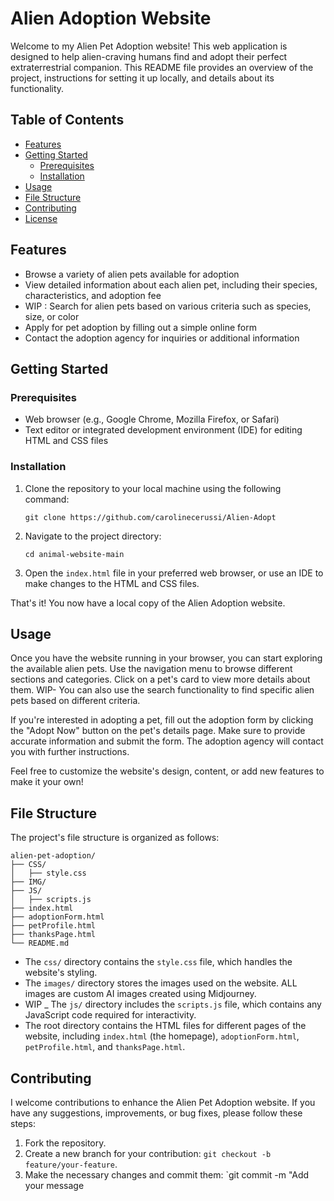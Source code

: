 # Alien Adoption Website

Welcome to my Alien Pet Adoption website! This web application is designed to help alien-craving humans find and adopt their perfect extraterrestrial companion. This README file provides an overview of the project, instructions for setting it up locally, and details about its functionality.

## Table of Contents

- [Features](#features)
- [Getting Started](#getting-started)
  - [Prerequisites](#prerequisites)
  - [Installation](#installation)
- [Usage](#usage)
- [File Structure](#file-structure)
- [Contributing](#contributing)
- [License](#license)

## Features

- Browse a variety of alien pets available for adoption
- View detailed information about each alien pet, including their species, characteristics, and adoption fee
- WIP : Search for alien pets based on various criteria such as species, size, or color
- Apply for pet adoption by filling out a simple online form
- Contact the adoption agency for inquiries or additional information

## Getting Started


### Prerequisites

- Web browser (e.g., Google Chrome, Mozilla Firefox, or Safari)
- Text editor or integrated development environment (IDE) for editing HTML and CSS files

### Installation

1. Clone the repository to your local machine using the following command:

   ```shell
   git clone https://github.com/carolinecerussi/Alien-Adopt
   ```

2. Navigate to the project directory:

   ```shell
   cd animal-website-main
   ```

3. Open the `index.html` file in your preferred web browser, or use an IDE to make changes to the HTML and CSS files.

That's it! You now have a local copy of the Alien Adoption website.

## Usage

Once you have the website running in your browser, you can start exploring the available alien pets. Use the navigation menu to browse different sections and categories. Click on a pet's card to view more details about them. WIP- You can also use the search functionality to find specific alien pets based on different criteria.

If you're interested in adopting a pet, fill out the adoption form by clicking the "Adopt Now" button on the pet's details page. Make sure to provide accurate information and submit the form. The adoption agency will contact you with further instructions.

Feel free to customize the website's design, content, or add new features to make it your own!

## File Structure

The project's file structure is organized as follows:

```plaintext
alien-pet-adoption/
├── CSS/
│   ├── style.css
├── IMG/
├── JS/
│   ├── scripts.js
├── index.html
├── adoptionForm.html
├── petProfile.html
├── thanksPage.html
└── README.md
```

- The `css/` directory contains the `style.css` file, which handles the website's styling.
- The `images/` directory stores the images used on the website. ALL images are custom AI images created using Midjourney. 
-  WIP _ The `js/` directory includes the `scripts.js` file, which contains any JavaScript code required for interactivity.
- The root directory contains the HTML files for different pages of the website, including `index.html` (the homepage), `adoptionForm.html`, `petProfile.html`, and `thanksPage.html`.

## Contributing

I welcome contributions to enhance the Alien Pet Adoption website. If you have any suggestions, improvements, or bug fixes, please follow these steps:

1. Fork the repository.
2. Create a new branch for your contribution: `git checkout -b feature/your-feature`.
3. Make the necessary changes and commit them: `git commit -m "Add your message


